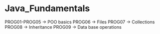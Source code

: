 ﻿# Java_Fundamentals
PROG01-PROG05 -> POO basics
PROG06 -> Files
PROG07 -> Collections
PROG08 -> Inheritance
PROG09 -> Data base operations
